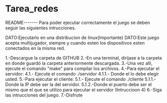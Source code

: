 # Tarea_redes
README-------
Para poder ejecutar correctamente el juego se deben seguir las siguientes intrucciones.

DATO:Ejecutarlo en una distribucion de linux(Importante)
DATO:Este juego acepta multijugador, siempre y cuando esten los dispositivos esten conectados en la misma red.

1.-Descargue la carpeta de GITHUB
2.-En una terminal, dirijase a la carpeta en donde guardó la carpeta anteriormente descargada.
3.-Una vez alli, ejecute el comando "make" para compilar los archivos.
4.-Para ejecutar el servidor:
	4.1.- Ejecute el comando ./servidor <puerto>
		4.1.1.- Donde el <puerto> lo debe elegir usted.
5.-Para ejecutar el cliente:
	5.1.- Ejecute el comando ./cliente <IP> <puerto>
		5.1.1.-Donde la IP debe ser la del servidor.
		5.1.2.-Donde el puerto debe ser el mismo que el que se utilizo para ejecutar el servidor (Intruccioon 4)
6.-Siga las intrucciones del juego.
7.-Disfrute
